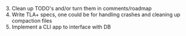 3) Clean up TODO's and/or turn them in comments/roadmap
5) Write TLA+ specs, one could be for handling crashes and cleaning up compaction files
12) Implement a CLI app to interface with DB
